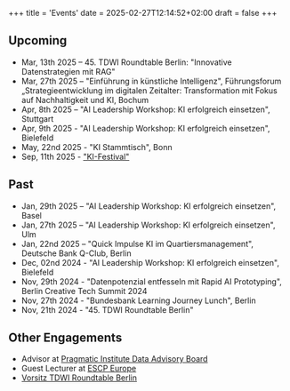+++
title = 'Events'
date = 2025-02-27T12:14:52+02:00
draft = false
+++

## Upcoming

- Mar, 13th 2025 – 45. TDWI Roundtable Berlin: "Innovative Datenstrategien mit RAG"
- Mar, 27th 2025 – "Einführung in künstliche Intelligenz", Führungsforum „Strategieentwicklung im digitalen Zeitalter:
Transformation mit Fokus auf Nachhaltigkeit und KI, Bochum
- Apr, 8th 2025 – "AI Leadership Workshop: KI erfolgreich einsetzen", Stuttgart
- Apr, 9th 2025 - "AI Leadership Workshop: KI erfolgreich einsetzen", Bielefeld
- May, 22nd 2025 - "KI Stammtisch", Bonn
- Sep, 11th 2025 - ["KI-Festival"](https://www.retailai.io/ki-festival-2025/)


## Past
- Jan, 29th 2025 – "AI Leadership Workshop: KI erfolgreich einsetzen", Basel
- Jan, 27th 2025 – "AI Leadership Workshop: KI erfolgreich einsetzen", Ulm
- Jan, 22nd 2025 – "Quick Impulse KI im Quartiersmanagement",  Deutsche Bank Q-Club, Berlin
- Dec, 02nd 2024 - "AI Leadership Workshop: KI erfolgreich einsetzen", Bielefeld
- Nov, 29th 2024 - "Datenpotenzial entfesseln mit Rapid AI Prototyping", Berlin Creative Tech Summit 2024
- Nov, 27th 2024 - "Bundesbank Learning Journey Lunch", Berlin
- Nov, 21th 2024 - "45. TDWI Roundtable Berlin"


## Other Engagements

- Advisor at [Pragmatic Institute Data Advisory Board](https://www.pragmaticinstitute.com/data/advisory-board/)
- Guest Lecturer at [ESСP Europe](https://escp.eu/)
- [Vorsitz TDWI Roundtable Berlin](https://www.tdwi.eu/veranstaltungen/roundtables/berlin/vorsitz) 